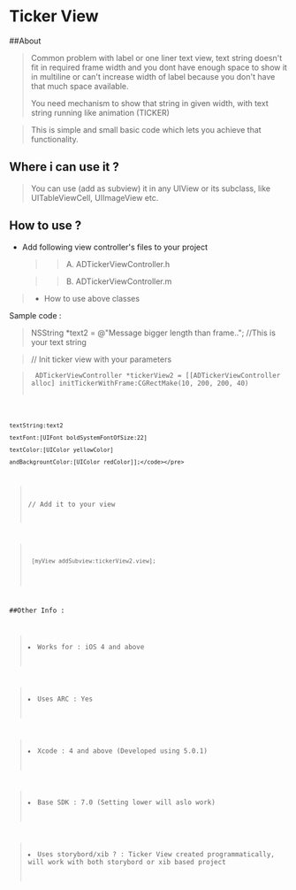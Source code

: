 Ticker View
===========


##About 

><p>Common problem  with label or one liner text view, text string doesn't fit in required frame width and you dont have enough space to show it in multiline or can't increase width of label because you don't have that much space available.
><p> You need mechanism to show that string in given width, with text string running like animation (TICKER)

><p>This  is simple and small basic code which lets you achieve that functionality. 

## Where i can use it ?

>You can use (add as subview) it in any UIView or its subclass, like UITableViewCell, UIImageView etc.







How to use ?
-------------

>
* Add following view controller's files to your project 

   >>A. ADTickerViewController.h
   
   >>B. ADTickerViewController.m

>* How to use above classes 
   
   Sample code :
   
   >NSString *text2 = @"Message bigger length than frame.."; //This is your text string

  > // Init ticker view with your parameters
   
   ><pre><code> ADTickerViewController *tickerView2 = [[ADTickerViewController alloc] initTickerWithFrame:CGRectMake(10, 200, 200, 40)
                                                                                  textString:text2
                                                                                    textFont:[UIFont boldSystemFontOfSize:22]
                                                                                   textColor:[UIColor yellowColor]
                                                                          andBackgrountColor:[UIColor redColor]];</code></pre>
                                                                          
  >// Add it to your view
  
  ><pre><code> [myView addSubview:tickerView2.view];</code></pre>

##Other Info : 


><li>Works for : iOS 4 and above</li>

><li>Uses ARC : Yes</li>

><li>Xcode : 4 and above (Developed using 5.0.1)</li>

><li>Base SDK : 7.0 (Setting lower will aslo work)</li>

><li>Uses storybord/xib ? : Ticker View created programmatically, will work with both storybord or xib based project</li>




